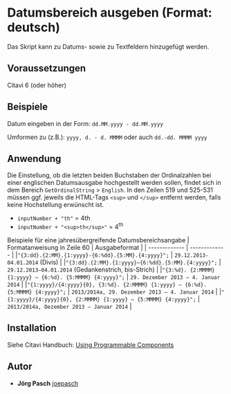 # Datumsbereich ausgeben (Format: deutsch)

Das Skript kann zu Datums- sowie zu Textfeldern hinzugefügt werden.

## Voraussetzungen
Citavi 6 (oder höher)

## Beispiele
Datum eingeben in der Form: `dd.MM.yyyy - dd.MM.yyyy`

Umformen zu (z.B.): `yyyy, d. - d. MMMM` oder auch `dd.-dd. MMMM yyyy`

## Anwendung

Die Einstellung, ob die letzten beiden Buchstaben der Ordinalzahlen bei einer englischen Datumsausgabe hochgestellt werden sollen,  findet sich in dem Bereich `GetOrdinalString` > `English`. In den Zeilen 519 und 525-531 müssen ggf. jeweils die HTML-Tags `<sup>` und `</sup>` entfernt werden, falls keine Hochstellung erwünscht ist.
- `inputNumber + "th"` = 4th
- `inputNumber + "<sup>th</sup>"` = 4<sup>th</sup>


Beispiele für eine jahresübergreifende Datumsbereichsangabe
| Formatanweisung in Zeile 60 | Ausgabeformat |
| ------------- | ------------- |
|`"{3:dd}.{2:MM}.{1:yyyy}-{6:%dd}.{5:MM}.{4:yyyy}";` | `29.12.2013-04.01.2014` (Divis) |
|`"{3:dd}.{2:MM}.{1:yyyy}–{6:%dd}.{5:MM}.{4:yyyy}";` | `29.12.2013–04.01.2014` (Gedankenstrich, bis-Strich) |
|`"{3:%d}. {2:MMMM} {1:yyyy} – {6:%d}. {5:MMMM} {4:yyyy}";` | `29. Dezember 2013 – 4. Januar 2014` |
|`"{1:yyyy}/{4:yyyy}{0}, {3:%d}. {2:MMMM} {1:yyyy} – {6:%d}. {5:MMMM} {4:yyyy}";` | `2013/2014a, 29. Dezember 2013 – 4. Januar 2014` |
|`"{1:yyyy}/{4:yyyy}{0}, {2:MMMM} {1:yyyy} – {5:MMMM} {4:yyyy}";` | `2013/2014a, Dezember 2013 – Januar 2014` |

## Installation
Siehe Citavi Handbuch: [Using Programmable Components](https://www.citavi.com/programmable_components)

## Autor

* **Jörg Pasch** [joepasch](https://github.com/joepasch)
